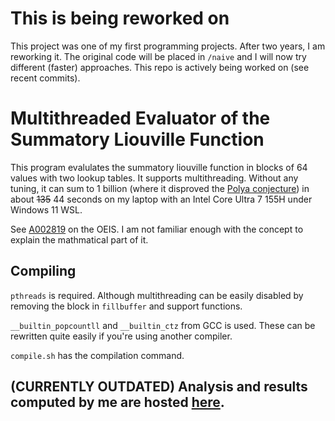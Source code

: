# This is being reworked on

This project was one of my first programming projects. After two years, I am reworking it. The original code will be placed in `/naive` and I will now try different (faster) approaches. This repo is actively being worked on (see recent commits).

# Multithreaded Evaluator of the Summatory Liouville Function

This program evalulates the summatory liouville function in blocks of 64 values with two lookup tables. It supports multithreading. Without any tuning, it can sum to 1 billion (where it disproved the [Polya conjecture](https://en.wikipedia.org/wiki/P%C3%B3lya_conjecture)) in about ~~135~~ 44 seconds on my laptop with an Intel Core Ultra 7 155H under Windows 11 WSL. 

See [A002819](https://oeis.org/A002819) on the OEIS. I am not familiar enough with the concept to explain the mathmatical part of it.

## Compiling

`pthreads` is required. Although multithreading can be easily disabled by removing the block in `fillbuffer` and support functions.

`__builtin_popcountll` and `__builtin_ctz` from GCC is used. These can be rewritten quite easily if you're using another compiler.

`compile.sh` has the compilation command.

## (CURRENTLY OUTDATED) Analysis and results computed by me are hosted [here](https://hsing.org/liouville-sum).